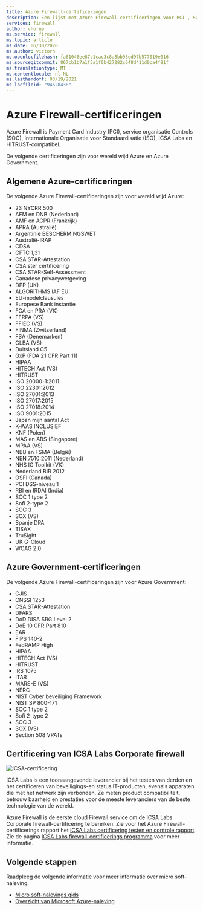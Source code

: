 ```yaml
---
title: Azure Firewall-certificeringen
description: Een lijst met Azure Firewall-certificeringen voor PCI-, SOC-, ISO-en ICSA-Labs
services: firewall
author: vhorne
ms.service: firewall
ms.topic: article
ms.date: 06/30/2020
ms.author: victorh
ms.openlocfilehash: fa61046ee87c1cac3c8a8bb93ed97b577019e016
ms.sourcegitcommit: 867cb1b7a1f3a1f0b427282c648d411d0ca4f81f
ms.translationtype: MT
ms.contentlocale: nl-NL
ms.lasthandoff: 03/19/2021
ms.locfileid: "94628438"
---
```

# <a name="azure-firewall-certifications"></a>Azure Firewall-certificeringen

Azure Firewall is Payment Card Industry (PCI), service organisatie Controls (SOC), Internationale Organisatie voor Standaardisatie (ISO), ICSA Labs en HITRUST-compatibel.

De volgende certificeringen zijn voor wereld wijd Azure en Azure Government.

## <a name="global-azure-certifications"></a>Algemene Azure-certificeringen

De volgende Azure Firewall-certificeringen zijn voor wereld wijd Azure:

- 23 NYCRR 500
- AFM en DNB (Nederland)
- AMF en ACPR (Frankrijk)
- APRA (Australië)
- Argentinië BESCHERMINGSWET
- Australië-IRAP
- CDSA
- CFTC 1,31
- CSA STAR-Attestation
- CSA ster certificering
- CSA STAR-Self-Assessment
- Canadese privacywetgeving
- DPP (UK)
- ALGORITHMS IAF EU
- EU-modelclausules
- Europese Bank instantie
- FCA en PRA (VK)
- FERPA (VS)
- FFIEC (VS)
- FINMA (Zwitserland)
- FSA (Denemarken)
- GLBA (VS)
- Duitsland C5
- GxP (FDA 21 CFR Part 11)
- HIPAA
- HITECH Act (VS)
- HITRUST
- ISO 20000-1:2011
- ISO 22301:2012
- ISO 27001:2013
- ISO 27017:2015
- ISO 27018:2014
- ISO 9001:2015
- Japan mijn aantal Act
- K-WAS INCLUSIEF
- KNF (Polen)
- MAS en ABS (Singapore)
- MPAA (VS)
- NBB en FSMA (België)
- NEN 7510:2011 (Nederland)
- NHS IG Toolkit (VK)
- Nederland BIR 2012
- OSFI (Canada)
- PCI DSS-niveau 1
- RBI en IRDAI (India)
- SOC 1 type 2
- Sofi 2-type 2
- SOC 3
- SOX (VS)
- Spanje DPA
- TISAX
- TruSight
- UK G-Cloud
- WCAG 2,0


## <a name="azure-government-certifications"></a>Azure Government-certificeringen

De volgende Azure Firewall-certificeringen zijn voor Azure Government:

- CJIS
- CNSSI 1253
- CSA STAR-Attestation
- DFARS
- DoD DISA SRG Level 2
- DoE 10 CFR Part 810
- EAR
- FIPS 140-2
- FedRAMP High
- HIPAA
- HITECH Act (VS)
- HITRUST
- IRS 1075
- ITAR
- MARS-E (VS)
- NERC
- NIST Cyber beveiliging Framework
- NIST SP 800-171
- SOC 1 type 2
- Sofi 2-type 2
- SOC 3
- SOX (VS)
- Section 508 VPATs

## <a name="icsa-labs-corporate-firewall-certification"></a>Certificering van ICSA Labs Corporate firewall

![ICSA-certificering](media/overview/icsa-cert-firewall-small.png)

ICSA Labs is een toonaangevende leverancier bij het testen van derden en het certificeren van beveiligings-en status IT-producten, evenals apparaten die met het netwerk zijn verbonden. Ze meten product compatibiliteit, betrouw baarheid en prestaties voor de meeste leveranciers van de beste technologie van de wereld.

Azure Firewall is de eerste cloud Firewall service om de ICSA Labs Corporate firewall-certificering te bereiken. Zie voor het Azure Firewall-certificerings rapport het [ICSA Labs certificering testen en controle rapport](https://aka.ms/ICSALabsCertification). Zie de pagina [ICSA Labs firewall-certificerings programma](https://www.icsalabs.com/technology-program/firewalls) voor meer informatie.


## <a name="next-steps"></a>Volgende stappen

Raadpleeg de volgende informatie voor meer informatie over micro soft-naleving.

- [Micro soft-nalevings gids](https://servicetrust.microsoft.com/ViewPage/MSComplianceGuide)
- [Overzicht van Microsoft Azure-naleving](https://gallery.technet.microsoft.com/Overview-of-Azure-c1be3942)
